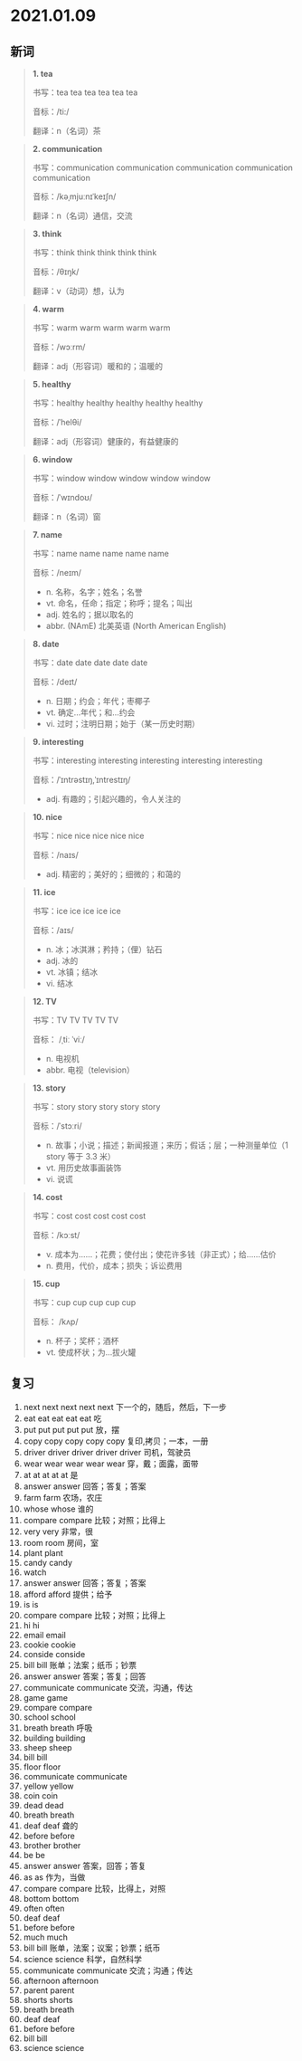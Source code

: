 # 2021.01.09

## 新词

> **1. tea**
>
> 书写：tea tea tea tea tea tea
>
> 音标：/ti:/
>
> 翻译：n（名词）茶

> **2. communication**
>
> 书写：communication communication communication communication communication
>
> 音标：/kəˌmjuːnɪˈkeɪʃn/
>
> 翻译：n（名词）通信，交流

> **3. think**
>
> 书写：think think think think think
>
> 音标：/θɪŋk/
>
> 翻译：v（动词）想，认为

> **4. warm**
>
> 书写：warm warm warm warm warm
>
> 音标：/wɔːrm/
>
> 翻译：adj（形容词）暖和的；温暖的

> **5. healthy**
>
> 书写：healthy healthy healthy healthy healthy
>
> 音标：/ˈhelθi/
>
> 翻译：adj（形容词）健康的，有益健康的

> **6. window**
>
> 书写：window window window window window
>
> 音标：/ˈwɪndoʊ/
>
> 翻译：n（名词）窗

> **7. name**
>
> 书写：name name name name name
>
> 音标：/neɪm/
>
> - n. 名称，名字；姓名；名誉
> - vt. 命名，任命；指定；称呼；提名；叫出
> - adj. 姓名的；据以取名的
> - abbr. (NAmE) 北美英语 (North American English)

> **8. date**
>
> 书写：date date date date date
>
> 音标：/deɪt/
>
> - n. 日期；约会；年代；枣椰子
> - vt. 确定…年代；和…约会
> - vi. 过时；注明日期；始于（某一历史时期）

> **9. interesting**
>
> 书写：interesting interesting interesting interesting interesting
>
> 音标：/ˈɪntrəstɪŋ,ˈɪntrestɪŋ/
>
> - adj. 有趣的；引起兴趣的，令人关注的

> **10. nice**
>
> 书写：nice nice nice nice nice 
>
> 音标：/naɪs/
>
> - adj. 精密的；美好的；细微的；和蔼的

> **11. ice**
>
> 书写：ice ice ice ice ice 
>
> 音标：/aɪs/
>
> - n. 冰；冰淇淋；矜持；（俚）钻石
> - adj. 冰的
> - vt. 冰镇；结冰
> - vi. 结冰

> **12. TV**
>
> 书写：TV TV TV TV TV
>
> 音标： /ˌtiː ˈviː/
>
> - n. 电视机
> - abbr. 电视（television）

> **13. story**
>
> 书写：story story story story story
>
> 音标：/ˈstɔːri/
>
> - n. 故事；小说；描述；新闻报道；来历；假话；层；一种测量单位（1 story 等于 3.3 米）
> - vt. 用历史故事画装饰
> - vi. 说谎

> **14. cost**
>
> 书写：cost cost cost cost cost 
>
> 音标：/kɔːst/
>
> - v. 成本为……；花费；使付出；使花许多钱（非正式）；给……估价
> - n. 费用，代价，成本；损失；诉讼费用
>

> **15. cup**
>
> 书写：cup cup cup cup cup
>
> 音标： /kʌp/
>
> - n. 杯子；奖杯；酒杯
> - vt. 使成杯状；为…拔火罐
>


## 复习

1. next next next next next 下一个的，随后，然后，下一步
2. eat eat eat eat eat 吃
3. put put put put put 放，摆
4. copy copy copy copy copy 复印,拷贝；一本，一册
5. driver driver driver driver driver 司机，驾驶员
6. wear wear wear wear wear 穿，戴；面露，面带
7. at at at at at 是
8. answer answer 回答；答复；答案
9. farm farm 农场，农庄
10. whose whose 谁的
11. compare compare 比较；对照；比得上
12. very very 非常，很
13. room room 房间，室
14. plant plant 
15. candy candy
16. watch
17. answer answer 回答；答复；答案
18. afford afford 提供；给予
19. is is 
20. compare compare 比较；对照；比得上
21. hi hi 
22. email email 
23. cookie cookie 
24. conside conside
25. bill bill 账单；法案；纸币；钞票
26. answer answer 答案；答复；回答
27. communicate communicate 交流，沟通，传达
28. game game
29. compare compare
30. school school
31. breath breath 呼吸
32. building building
33. sheep sheep
34. bill bill
35. floor floor 
36. communicate communicate 
37. yellow yellow 
38. coin coin
39. dead dead
40. breath breath
41. deaf deaf 聋的
42. before before
43. brother brother
44. be be 
45. answer answer 答案，回答；答复
46. as as 作为，当做
47. compare compare 比较，比得上，对照
48. bottom bottom
49. often often
50. deaf deaf
51. before before
52. much much
53. bill bill 账单，法案；议案；钞票；纸币
54. science science 科学，自然科学
55. communicate communicate 交流；沟通；传达
56. afternoon afternoon
57. parent parent
58. shorts shorts
59. breath breath
60. deaf deaf 
61. before before
62. bill bill
63. science science

